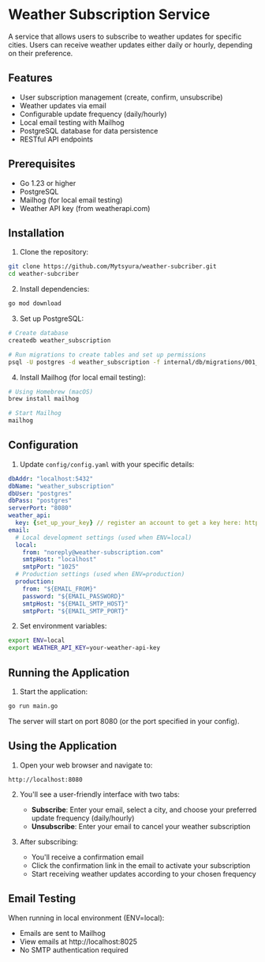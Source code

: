 # Weather Subscription Service

A service that allows users to subscribe to weather updates for specific cities. Users can receive weather updates either daily or hourly, depending on their preference.

## Features

- User subscription management (create, confirm, unsubscribe)
- Weather updates via email
- Configurable update frequency (daily/hourly)
- Local email testing with Mailhog
- PostgreSQL database for data persistence
- RESTful API endpoints

## Prerequisites

- Go 1.23 or higher
- PostgreSQL
- Mailhog (for local email testing)
- Weather API key (from weatherapi.com)

## Installation

1. Clone the repository:
```bash
git clone https://github.com/Mytsyura/weather-subcriber.git
cd weather-subcriber
```

2. Install dependencies:
```bash
go mod download
```

3. Set up PostgreSQL:
```bash
# Create database
createdb weather_subscription

# Run migrations to create tables and set up permissions
psql -U postgres -d weather_subscription -f internal/db/migrations/001_create_subscriptions_table.sql
```

4. Install Mailhog (for local email testing):
```bash
# Using Homebrew (macOS)
brew install mailhog

# Start Mailhog
mailhog
```

## Configuration

1. Update `config/config.yaml` with your specific details:
```yaml
dbAddr: "localhost:5432"
dbName: "weather_subscription"
dbUser: "postgres"
dbPass: "postgres"
serverPort: "8080" 
weather_api:
  key: {set_up_your_key} // register an account to get a key here: https://www.weatherapi.com/
email:
  # Local development settings (used when ENV=local)
  local:
    from: "noreply@weather-subscription.com"
    smtpHost: "localhost"
    smtpPort: "1025"
  # Production settings (used when ENV=production)
  production:
    from: "${EMAIL_FROM}"
    password: "${EMAIL_PASSWORD}"
    smtpHost: "${EMAIL_SMTP_HOST}"
    smtpPort: "${EMAIL_SMTP_PORT}"
```

2. Set environment variables:
```bash
export ENV=local
export WEATHER_API_KEY=your-weather-api-key
```

## Running the Application

1. Start the application:
```bash
go run main.go
```

The server will start on port 8080 (or the port specified in your config).

## Using the Application

1. Open your web browser and navigate to:
```
http://localhost:8080
```

2. You'll see a user-friendly interface with two tabs:
   - **Subscribe**: Enter your email, select a city, and choose your preferred update frequency (daily/hourly)
   - **Unsubscribe**: Enter your email to cancel your weather subscription

3. After subscribing:
   - You'll receive a confirmation email
   - Click the confirmation link in the email to activate your subscription
   - Start receiving weather updates according to your chosen frequency

## Email Testing

When running in local environment (ENV=local):
- Emails are sent to Mailhog
- View emails at http://localhost:8025
- No SMTP authentication required
